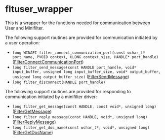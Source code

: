 # fltuser_wrapper

This is a wrapper for the functions needed for communication between User and Minifilter.  

The following support routines are provided for communication initiated by a user operation:
- `long WINAPI filter_connect_communication_port(const wchar_t* port_name, PVOID context, ULONG context_size, HANDLE* port_handle)` ([FilterConnectCommunicationPort](https://learn.microsoft.com/en-us/windows/win32/api/fltuser/nf-fltuser-filterconnectcommunicationport))
- `long filter_send_message(const HANDLE port_handle, void* input_buffer, unsigned long input_buffer_size, void* output_buffer, unsigned long output_buffer_size)` ([FilterSendMessage](https://learn.microsoft.com/en-us/windows/win32/api/fltuser/nf-fltuser-filtersendmessage))
- `long filter_disconnect(HANDLE port_handle)`

The following support routines are provided for responding to communication initiated by a minifilter driver:
- `long filter_get_message(const HANDLE, const void*, unsigned long)` ([FilterGetMessage](https://learn.microsoft.com/en-us/windows/win32/api/fltuser/nf-fltuser-filtergetmessage))
- `long filter_reply_message(const HANDLE, void*, unsigned long)` ([FilterReplyMessage](https://learn.microsoft.com/en-us/windows/win32/api/fltuser/nf-fltuser-filterreplymessage))
- `long filter_get_dos_name(const wchar_t*, void*, unsigned long)` ([FilterGetDosName](https://learn.microsoft.com/en-us/windows/win32/api/fltuser/nf-fltuser-filtergetdosname))
